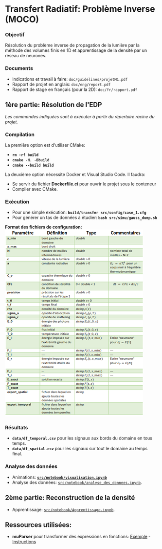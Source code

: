 # Transfert Radiatif: Problème Inverse (MOCO)

### Objectif
Résolution du problème inverse de propagation de la lumière par la méthode des volumes finis en 1D et apprentissage de la densité par un réseau de neurones.

### Documents
- Indications et travail à faire: `doc/guidelines/projetM1.pdf`  
- Rapport de projet en anglais: `doc/eng/report.pdf`  
- Rapport de stage en français (pour la 2D): `doc/fr/rapport.pdf`  

## __1ère partie: Résolution de l'EDP__    
_Les commandes indiquées sont à exécuter à partir du répertoire racine du projet._

### Compilation
La première option est d'utiliser CMake:   
- __`rm -rf build`__
- __`cmake -H. -Bbuild`__  
- __`cmake --build build`__  

La deuxième option nécessite Docker et Visual Studio Code. Il faudra:  
- Se servir du fichier __Dockerfile.ci__ pour ouvrir le projet sous le conteneur   
- Compiler avec CMake.    


### Exécution
- Pour une simple exécution: __`build/transfer src/config/case_1.cfg`__
- Pour générer un tas de données à étudier: __`bash src/simu/gauss_dump.sh`__ 

__Format des fichiers de configuration:__  
![Instructions for configuration](data/img/config.png)

### Résultats
- __`data/df_temporal.csv`__ pour les signaux aux bords du domaine en tous temps.
- __`data/df_spatial.csv`__ pour les signaux sur tout le domaine au temps final.

### Analyse des données
- Animations: [__`src/notebook/visualisation.ipynb`__](https://github.com/desmond-rn/projet-inverse/blob/master/src/notebook/visualisation.ipynb)
- Analyse des données: [`src/notebook/analyse_des_donnees.ipynb`](https://github.com/desmond-rn/projet-inverse/blob/master/src/notebook/analyse_des_donnees.ipynb).  

## __2ème partie: Reconstruction de la densité__   
- Apprentissage: [`src/notebook/Apprentissage.ipynb`](https://github.com/desmond-rn/projet-inverse/blob/master/src/notebook/Apprentissage.ipynb).

## Ressources utilisées:
- __muParser__ pour transformer des expressions en fonctions: [Exemple](https://beltoforion.de/article.php?a=muparser&s=idExample#idExample) - [Instructions](https://beltoforion.de/article.php?a=muparser&p=building)
